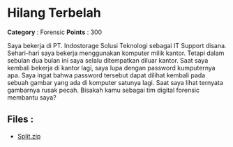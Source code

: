 # Hilang Terbelah

**Category** : Forensic
**Points** : 300

Saya bekerja di PT. Indostorage Solusi Teknologi sebagai IT Support disana. Sehari-hari saya bekerja menggunakan komputer milik kantor. Tetapi dalam sebulan dua bulan ini saya selalu ditempatkan diluar kantor. Saat saya kembali bekerja di kantor lagi, saya lupa dengan password kumputernya apa. Saya ingat bahwa password tersebut dapat dilihat kembali pada sebuah gambar yang ada di komputer satunya lagi. Saat saya lihat ternyata gambarnya rusak pecah. Bisakah kamu sebagai tim digital forensic membantu saya?

## Files : 
 - [Split.zip](./Split.zip)


